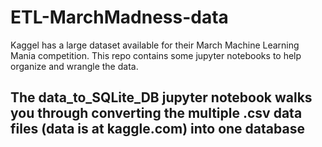 # ETL-MarchMadness-data
Kaggel has a large dataset available for their March Machine Learning Mania competition.  This repo contains some jupyter notebooks to help organize and wrangle the data.

## The data_to_SQLite_DB jupyter notebook walks you through converting the multiple .csv data files (data is at kaggle.com) into one database


